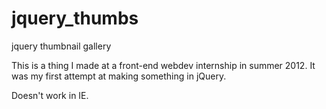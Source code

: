 jquery_thumbs
=============

jquery thumbnail gallery

This is a thing I made at a front-end webdev internship in summer 2012. It was my first attempt at making something in jQuery.

Doesn't work in IE. 
